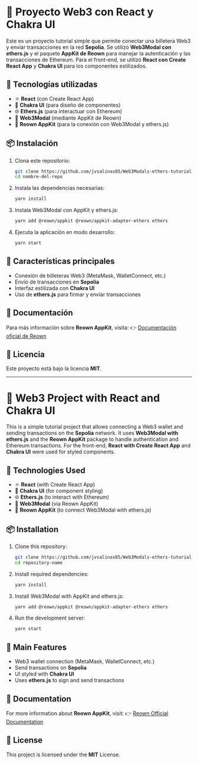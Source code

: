 # 📌 Proyecto Web3 con React y Chakra UI

Este es un proyecto tutorial simple que permite conectar una billetera Web3 y enviar transacciones en la red **Sepolia**. Se utilizó **Web3Modal con ethers.js** y el paquete **AppKit de Reown** para manejar la autenticación y las transacciones de Ethereum. Para el front-end, se utilizó **React con Create React App** y **Chakra UI** para los componentes estilizados.

## 🚀 Tecnologías utilizadas

- ⚛️ **React** (con Create React App)
- 🎨 **Chakra UI** (para diseño de componentes)
- 🌐 **Ethers.js** (para interactuar con Ethereum)
- 🔗 **Web3Modal** (mediante AppKit de Reown)
- 🔧 **Reown AppKit** (para la conexión con Web3Modal y ethers.js)

## 📦 Instalación

1. Clona este repositorio:

   ```bash
   git clone https://github.com/jvsalinas85/Web3Modals-ethers-tutorial.git
   cd nombre-del-repo
   ```

2. Instala las dependencias necesarias:

   ```bash
   yarn install
   ```

3. Instala Web3Modal con AppKit y ethers.js:

   ```bash
   yarn add @reown/appkit @reown/appkit-adapter-ethers ethers
   ```

4. Ejecuta la aplicación en modo desarrollo:

   ```bash
   yarn start
   ```

## 🎯 Características principales

- Conexión de billeteras Web3 (MetaMask, WalletConnect, etc.)
- Envío de transacciones en **Sepolia**
- Interfaz estilizada con **Chakra UI**
- Uso de **ethers.js** para firmar y enviar transacciones

## 📖 Documentación

Para más información sobre **Reown AppKit**, visita:
👉 [Documentación oficial de Reown](https://docs.reown.com/appkit/react/core/installation)

## 📝 Licencia

Este proyecto está bajo la licencia **MIT**.

---

# 📌 Web3 Project with React and Chakra UI

This is a simple tutorial project that allows connecting a Web3 wallet and sending transactions on the **Sepolia** network. It uses **Web3Modal with ethers.js** and the **Reown AppKit** package to handle authentication and Ethereum transactions. For the front-end, **React with Create React App** and **Chakra UI** were used for styled components.

## 🚀 Technologies Used

- ⚛️ **React** (with Create React App)
- 🎨 **Chakra UI** (for component styling)
- 🌐 **Ethers.js** (to interact with Ethereum)
- 🔗 **Web3Modal** (via Reown AppKit)
- 🔧 **Reown AppKit** (to connect Web3Modal with ethers.js)

## 📦 Installation

1. Clone this repository:

   ```bash
   git clone https://github.com/jvsalinas85/Web3Modals-ethers-tutorial.git
   cd repository-name
   ```

2. Install required dependencies:

   ```bash
   yarn install
   ```

3. Install Web3Modal with AppKit and ethers.js:

   ```bash
   yarn add @reown/appkit @reown/appkit-adapter-ethers ethers
   ```

4. Run the development server:

   ```bash
   yarn start
   ```

## 🎯 Main Features

- Web3 wallet connection (MetaMask, WalletConnect, etc.)
- Send transactions on **Sepolia**
- UI styled with **Chakra UI**
- Uses **ethers.js** to sign and send transactions

## 📖 Documentation

For more information about **Reown AppKit**, visit:
👉 [Reown Official Documentation](https://docs.reown.com/appkit/react/core/installation)

## 📝 License

This project is licensed under the **MIT** License.
